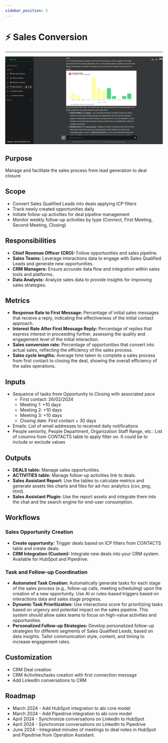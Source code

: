 ```yaml
---
sidebar_position: 5
---
```


# ⚡️ Sales Conversion
---
![sales-assistant](../../usage/img/sales-assistant.png)

## Purpose
Manage and facilitate the sales process from lead generation to deal closure.

## Scope
- Convert Sales Qualified Leads into deals applying ICP filters
- Track newly created opportunities daily
- Initiate follow-up activities for deal pipeline management
- Monitor weekly follow-up activities by type (Connect, First Meeting, Second Meeting, Closing)

## Responsibilities
- **Chief Revenue Officer (CRO):** Follow opportunities and sales pipeline.
- **Sales Teams:** Leverage interactions data to engage with Sales Qualified Leads and generate new opportunities.
- **CRM Managers:** Ensure accurate data flow and integration within sales tools and platforms.
- **Data Analysts:** Analyze sales data to provide insights for improving sales strategies.

## Metrics
- **Response Rate to First Message:** Percentage of initial sales messages that receive a reply, indicating the effectiveness of the initial contact approach.
- **Interest Rate After First Message Reply:** Percentage of replies that express interest in proceeding further, assessing the quality and engagement level of the initial interaction.
- **Sales conversion rate:** Percentage of opportunities that convert into actual sales, reflecting the efficiency of the sales process.
- **Sales cycle lengths:** Average time taken to complete a sales process from first contact to closing the deal, showing the overall efficiency of the sales operations.

## Inputs
- Sequence of tasks from Opportunity to Closing with associated pace
  - First contact: 26/02/2024
  - Meeting 1: +10 days
  - Meeting 2: +10 days
  - Meeting 3: +10 days
  - Closing date: First contact + 30 days
- Emails: List of email addresses to received daily notifications
- People seniority, People Department, Organization Staff Range, etc.: List of columns from CONTACTS table to apply filter on. It could be to include or exclude values

## Outputs
- **DEALS table:** Manage sales opportunities.
- **ACTIVITIES table:** Manage follow-up activities link to deals.
- **Sales Assistant Report:** Use the tables to calculate metrics and generate assets like charts and files for ad-hoc analytics (csv, png, html).
- **Sales Assistant Plugin:** Use the report assets and integrate them into the chat and the search engine for end-user consumption.

## Workflows
### Sales Opportunity Creation
- **Create opportunity:** Trigger deals based on ICP filters from CONTACTS table and create deals.
- **CRM Integration (Custom):** Integrate new deals into your CRM system. Available for HubSpot and Pipedrive.
### Task and Follow-up Coordination
- **Automated Task Creation:** Automatically generate tasks for each stage of the sales process (e.g., follow-up calls, meeting scheduling) upon the creation of a new opportunity. Use AI or rules-based triggers based on interactions data and sales stage progress.
- **Dynamic Task Prioritization:** Use interactions score for prioritizing tasks based on urgency and potential impact on the sales pipeline. This system should allow sales teams to focus on high-value activities and opportunities.
- **Personalized Follow-up Strategies:** Develop personalized follow-up strategies for different segments of Sales Qualified Leads, based on data insights. Tailor communication style, content, and timing to increase engagement rates.

## Customization
- CRM Deal creation
- CRM Activities/tasks creation with first connection message
- Add LinkedIn conversations to CRM

## Roadmap
- March 2024 - Add HubSpot integration to abi core model
- March 2024 - Add Pipedrive integration to abi core model
- April 2024 - Synchronize conversations on LinkedIn to HubSpot
- April 2024 - Synchronize conversations on LinkedIn to Pipedrive
- June 2024 - Integrated minutes of meetings to deal notes in HubSpot and Pipedrive from Operation Assistant.
